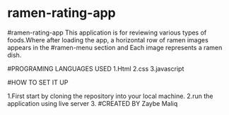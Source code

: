 # ramen-rating-app
#ramen-rating-app
This application is for reviewing various types of foods.Where after loading the app, a horizontal row of ramen images appears in the #ramen-menu section and Each image represents a ramen dish.

#PROGRAMING LANGUAGES USED 
1.Html 
2.css 
3.javascript

#HOW TO SET IT UP

1.First start by cloning the repository into your local machine.
2.run the application using live server
3.
#CREATED BY
  Zaybe Maliq